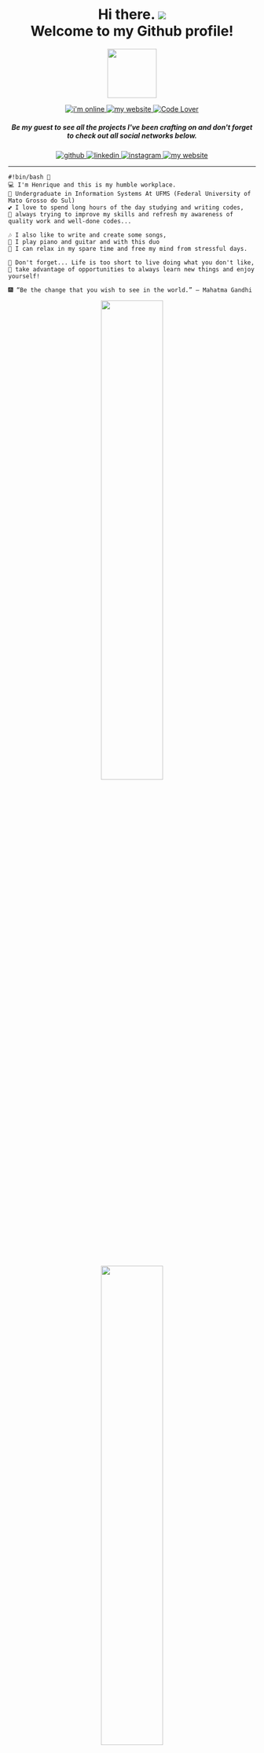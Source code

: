 <h1 align=center> Hi there. <img src="./loadcat.gif"/><br/> Welcome to my Github profile! </h1>
<div align=center>
<img width='100' src='https://github.githubassets.com/images/mona-loading-default.gif' />
</div>

<p align=center>
    <a href="https://hpbonfim.ninja">
      <img alt="i'm online" src="https://img.shields.io/website?label=I%27m&style=plastic&up_message=online&url=https%3A%2F%2Fhp-bonfim.web.app%2F">
    </a>
    <a href="https://github.com/hpbonfim?tab=repositories">
      <img src="https://img.shields.io/badge/check%20out%20my-projects-000000?style=plastic" alt="my website"/>
    </a>
    <a href="https://hpbonfim.ninja">
      <img alt="Code Lover" src="https://img.shields.io/badge/Code-%20%20💕%20Lover-fff000?style=plastic" alt="my website"/>
    </a>
</p>

<h5 align=center>Be my guest to see all the projects I've been crafting on and don't forget to check out all social networks below. </h5>

<p align=center>
  <a href="https://github.com/hpbonfim">
    <img src="https://img.shields.io/badge/Follow%20me-github-181717?style=for-the-badge&logo=github" alt="github"/>
  </a>
  <a href="https://linkedin.com/in/hpbonfim/">
    <img src="https://img.shields.io/badge/Connect%20on-Linkedin-0077B5?style=for-the-badge&logo=linkedin" alt="linkedin"/>
  </a>
  <a href="https://instagram.com/hpbonfim/">
    <img src="https://img.shields.io/badge/Follow%20me-Instagram-E4405F?style=for-the-badge&logo=instagram" alt="instagram"/>
  </a>
  <a href="https://hp-bonfim.web.app/">
    <img src="https://img.shields.io/badge/check%20out%20my-website-333333?style=for-the-badge&logo=leaflet" alt="my website"/>
  </a>
</p>
<hr>



```
#!bin/bash 💾
💻 I'm Henrique and this is my humble workplace.
🌱 Undergraduate in Information Systems At UFMS (Federal University of Mato Grosso do Sul)
💕 I love to spend long hours of the day studying and writing codes, 
🏅 always trying to improve my skills and refresh my awareness of quality work and well-done codes...

🎶 I also like to write and create some songs,
🎸 I play piano and guitar and with this duo 
🎹 I can relax in my spare time and free my mind from stressful days.

🌱 Don't forget... Life is too short to live doing what you don't like, 
🌳 take advantage of opportunities to always learn new things and enjoy yourself! 

🎆 “Be the change that you wish to see in the world.” ― Mahatma Gandhi
```


<p align=center>
        <a href="https://github.com/hpbonfim">
          <img width="50%" src="https://github-readme-stats.vercel.app/api/top-langs/?username=hpbonfim&hide=html&layout=compact&langs_count=11" />
         </a>
</p>

<p align=center>
        <a href="https://github.com/hpbonfim">
          <img width="50%" src="https://github-readme-stats.vercel.app/api?username=hpbonfim&theme=default&count_private=true&show_icons=true&hide=stars" />
        </a>
</p>




<!--
<h2 align=center>My Knowledge Tree</h2>
<h5 align=center>Dev Tools </h5>
<p align=center>
  <img alt="GitHub top language" src="https://img.shields.io/badge/Visual%20Studio%20Code-⭐ ⭐ ⭐ ⭐ ⭐-41454A?style=flat&logo=visual-studio-code">
  <img alt="GitHub top language" src="https://img.shields.io/badge/Insomnia-⭐ ⭐ ⭐ ⭐ ⭐-41454A?style=flat&logo=insomnia">
</p>
<hr>
<h5 align=center>Top cloud technologies I work with: </h5>
<p align=center>
  <img alt="GitHub top language" src="https://img.shields.io/badge/AWS-4.2 / 5-41454A?style=flat&logo=amazon-aws">
  <img alt="GitHub top language" src="https://img.shields.io/badge/Google Cloud-4.0 / 5-41454A?style=flat&logo=google-cloud">
  <img alt="GitHub top language" src="https://img.shields.io/badge/Azure-3.8 / 5-41454A?style=flat&logo=microsoft-azure">
</p>
<hr>
<h5 align=center>Top Languages <i>"or almost languages"</i> I work with: </h5>
<h5 align=center>Back-end</h5>
<p align=center>
  <img alt="GitHub top language" src="https://img.shields.io/badge/Javascript-4.9 / 5-41454A?style=flat&logo=javascript">
  <img alt="GitHub top language" src="https://img.shields.io/badge/Typescript-4.8 / 5-41454A?style=flat&logo=typescript">
  <img alt="GitHub top language" src="https://img.shields.io/badge/Python-4.0 / 5-41454A?style=flat&logo=python">
  <img alt="GitHub top language" src="https://img.shields.io/badge/PHP-3.5 / 5-41454A?style=flat&logo=php">
  <img alt="GitHub top language" src="https://img.shields.io/badge/C / C++-3.5 / 5-41454A?style=flat&logo=c">
  <img alt="GitHub top language" src="https://img.shields.io/badge/Java-3.2 / 5-41454A?style=flat&logo=java">
  <img alt="GitHub top language" src="https://img.shields.io/badge/.NET-3.0 / 5-41454A?style=flat&logo=.net">
</p>
<h5 align=center>Front-end</h5>
<p align=center>
  <img alt="GitHub top language" src="https://img.shields.io/badge/HTML-5 / 5-41454A?style=flat">
  <img alt="GitHub top language" src="https://img.shields.io/badge/CSS-4.9 / 5-41454A?style=flat">
  <img alt="GitHub top language" src="https://img.shields.io/badge/JQuery-4.8 / 5-41454A?style=flat&logo=jquery">
  <img alt="GitHub top language" src="https://img.shields.io/badge/Angular-4.5 / 5-41454A?style=flat&logo=angular">
  <img alt="GitHub top language" src="https://img.shields.io/badge/React-4.4 / 5-41454A?style=flat&logo=react">
  <img alt="GitHub top language" src="https://img.shields.io/badge/Vue-4.0 / 5-41454A?style=flat&logo=vue.js">
</p>
<h5 align=center>Database</h5>
<p align=center>
  <img alt="GitHub top language" src="https://img.shields.io/badge/MongoDB-4.5 / 5-41454A?style=flat&logo=mongodb">
  <img alt="GitHub top language" src="https://img.shields.io/badge/MySQL-4.2 / 5-41454A?style=flat&logo=mysql">
  <img alt="GitHub top language" src="https://img.shields.io/badge/Redis-4.0 / 5-41454A?style=flat&logo=redis">
</p>
<h5 align=center>Mobile</h5>
<p align=center>
  <img alt="GitHub top language" src="https://img.shields.io/badge/React%20Native-4.0 / 5-41454A?style=flat&logo=react">
  <img alt="GitHub top language" src="https://img.shields.io/badge/Android-3.0 / 5-41454A?style=flat&logo=android">
</p>
<h5 align=center>OS</h5>
<p align=center>
  <img alt="GitHub top language" src="https://img.shields.io/badge/Ubuntu-⭐ ⭐ ⭐ ⭐ ⭐-41454A?style=flat&logo=ubuntu">
</p>
<hr>

**hpbonfim/hpbonfim** is a ✨ _special_ ✨ repository because its `README.md` (this file) appears on your GitHub profile.

Here are some ideas to get you started:

- 🔭 I’m currently working on ...
- 🌱 I’m currently learning ...
- 👯 I’m looking to collaborate on ...
- 🤔 I’m looking for help with ...
- 💬 Ask me about ...
- 📫 How to reach me: ...
- 😄 Pronouns: ...
- ⚡ Fun fact: ...
-->
